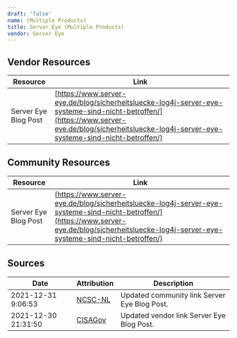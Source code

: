 ```yaml
---
draft: 'false'
name: (Multiple Products)
title: Server Eye (Multiple Products)
vendor: Server Eye
---
```


## Vendor Resources
| Resource | Link |
| --- | --- |
| Server Eye Blog Post | [https://www.server-eye.de/blog/sicherheitsluecke-log4j-server-eye-systeme-sind-nicht-betroffen/](https://www.server-eye.de/blog/sicherheitsluecke-log4j-server-eye-systeme-sind-nicht-betroffen/) |

## Community Resources
| Resource | Link |
| --- | --- |
| Server Eye Blog Post | [https://www.server-eye.de/blog/sicherheitsluecke-log4j-server-eye-systeme-sind-nicht-betroffen/](https://www.server-eye.de/blog/sicherheitsluecke-log4j-server-eye-systeme-sind-nicht-betroffen/) |


## Sources
| Date | Attribution | Description |
| --- | --- | --- |
| 2021-12-31 9:06:53 | [NCSC-NL](https://github.com/NCSC-NL/log4shell/blob/main/software/README.md) | Updated community link Server Eye Blog Post.  |
| 2021-12-30 21:31:50 | [CISAGov](https://raw.githubusercontent.com/cisagov/log4j-affected-db/develop/README.md) | Updated vendor link Server Eye Blog Post.  |
